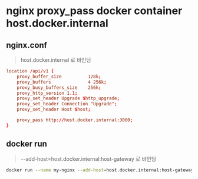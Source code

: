 # nginx proxy_pass docker container host.docker.internal

## nginx.conf

> host.docker.internal 로 바인딩

```conf
location /api/v1 {
    proxy_buffer_size          128k;
    proxy_buffers              4 256k;
    proxy_busy_buffers_size    256k;
    proxy_http_version 1.1;
    proxy_set_header Upgrade $http_upgrade;
    proxy_set_header Connection "Upgrade";
    proxy_set_header Host $host;

    proxy_pass http://host.docker.internal:3000;
}
```

## docker run

> --add-host=host.docker.internal:host-gateway 로 바인딩

```sh
docker run --name my-nginx --add-host=host.docker.internal:host-gateway -d -p 80:80 nginx
```
